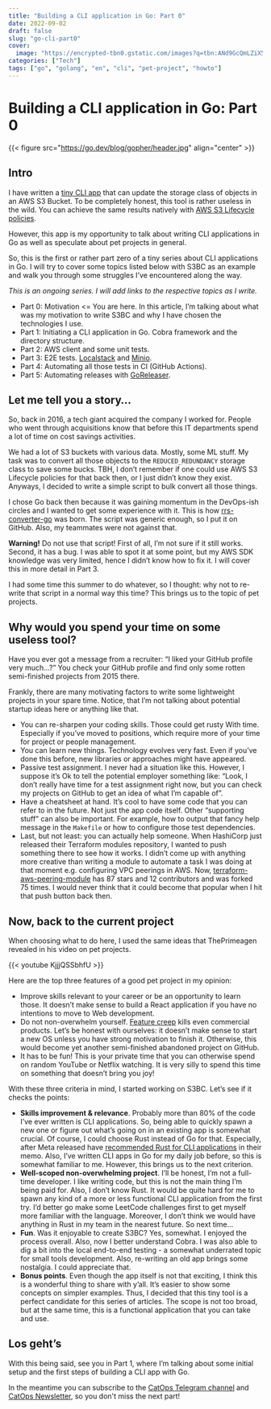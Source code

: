 ```yaml
---
title: "Building a CLI application in Go: Part 0"
date: 2022-09-02
draft: false
slug: "go-cli-part0"
cover:
  image: "https://encrypted-tbn0.gstatic.com/images?q=tbn:ANd9GcQmLZiX5NYbxQ-NMaydrKXbupacqbDmClXAG7qji6lfknKIB6NDRjRPm2W7j8DNtOgKJyw&usqp=CAU"
categories: ["Tech"]
tags: ["go", "golang", "en", "cli", "pet-project", "howto"]
---
```


# Building a CLI application in Go: Part 0

{{< figure src="https://go.dev/blog/gopher/header.jpg" align="center" >}}

## Intro

I have written a [tiny CLI app](https://github.com/grem11n/s3bc) that can update the storage class of objects in an AWS S3 Bucket. To be completely honest, this tool is rather useless in the wild. You can achieve the same results natively with [AWS S3 Lifecycle policies](https://docs.aws.amazon.com/AmazonS3/latest/userguide/object-lifecycle-mgmt.html).

However, this app is my opportunity to talk about writing CLI applications in Go as well as speculate about pet projects in general.

So, this is the first or rather part zero of a tiny series about CLI applications in Go. I will try to cover some topics listed below with S3BC as an example and walk you through some struggles I’ve encountered along the way.

_This is an ongoing series. I will add links to the respective topics as I write._

- Part 0: Motivation <= You are here. In this article, I’m talking about what was my motivation to write S3BC and why I have chosen the technologies I use.
- Part 1: Initiating a CLI application in Go. Cobra framework and the directory structure.
- Part 2: AWS client and some unit tests.
- Part 3: E2E tests. [Localstack](https://localstack.cloud/) and [Minio](https://min.io/).
- Part 4: Automating all those tests in CI (GitHub Actions).
- Part 5: Automating releases with [GoReleaser](https://goreleaser.com/).

## Let me tell you a story…

So, back in 2016, a tech giant acquired the company I worked for. People who went through acquisitions know that before this IT departments spend a lot of time on cost savings activities.

We had a lot of S3 buckets with various data. Mostly, some ML stuff. My task was to convert all those objects to the `REDUCED_REDUNDANCY` storage class to save some bucks. TBH, I don’t remember if one could use AWS S3 Lifecycle policies for that back then, or I just didn’t know they exist. Anyways, I decided to write a simple script to bulk convert all those things.

I chose Go back then because it was gaining momentum in the DevOps-ish circles and I wanted to get some experience with it. This is how [rrs-converter-go](https://github.com/grem11n/rrs-converter-go) was born. The script was generic enough, so I put it on GitHub. Also, my teammates were not against that.

**Warning!** Do not use that script! First of all, I’m not sure if it still works. Second, it has a bug. I was able to spot it at some point, but my AWS SDK knowledge was very limited, hence I didn’t know how to fix it. I will cover this in more detail in Part 3.

I had some time this summer to do whatever, so I thought: why not to re-write that script in a normal way this time? This brings us to the topic of pet projects.

## Why would you spend your time on some useless tool?

Have you ever got a message from a recruiter: “I liked your GitHub profile very much…?” You check your GitHub profile and find only some rotten semi-finished projects from 2015 there.

Frankly, there are many motivating factors to write some lightweight projects in your spare time. Notice, that I’m not talking about potential startup ideas here or anything like that.

- You can re-sharpen your coding skills. Those could get rusty With time. Especially if you’ve moved to positions, which require more of your time for project or people management.
- You can learn new things. Technology evolves very fast. Even if you’ve done this before, new libraries or approaches might have appeared.
- Passive test assignment. I never had a situation like this. However, I suppose it’s Ok to tell the potential employer something like: “Look, I don’t really have time for a test assignment right now, but you can check my projects on GitHub to get an idea of what I’m capable of”.
- Have a cheatsheet at hand. It’s cool to have some code that you can refer to in the future. Not just the app code itself. Other “supporting stuff” can also be important. For example, how to output that fancy help message in the `Makefile` or how to configure those test dependencies.
- Last, but not least: you can actually help someone. When HashiCorp just released their Terraform modules repository, I wanted to push something there to see how it works. I didn’t come up with anything more creative than writing a module to automate a task I was doing at that moment e.g. configuring VPC peerings in AWS. Now, [terraform-aws-peering-module](https://github.com/grem11n/terraform-aws-vpc-peering) has 87 stars and 12 contributors and was forked 75 times. I would never think that it could become that popular when I hit that push button back then.

## Now, back to the current project

When choosing what to do here, I used the same ideas that ThePrimeagen revealed in his video on pet projects.

{{< youtube KjjjQSSbhfU >}}

Here are the top three features of a good pet project in my opinion:
- Improve skills relevant to your career or be an opportunity to learn those. It doesn’t make sense to build a React application if you have no intentions to move to Web development.
- Do not non-overwhelm yourself. [Feature creep](https://en.wikipedia.org/wiki/Feature_creep) kills even commercial products. Let’s be honest with ourselves: it doesn’t make sense to start a new OS unless you have strong motivation to finish it. Otherwise, this would become yet another semi-finished abandoned project on GitHub.
- It has to be fun! This is your private time that you can otherwise spend on random YouTube or Netflix watching. It is very silly to spend this time on something that doesn’t bring you joy!

With these three criteria in mind, I started working on S3BC. Let’s see if it checks the points:
- **Skills improvement & relevance**. Probably more than 80% of the code I’ve ever written is CLI applications. So, being able to quickly spawn a new one or figure out what’s going on in an existing app is somewhat crucial. Of course, I could choose Rust instead of Go for that. Especially, after Meta released have [recommended Rust for CLI applications](https://engineering.fb.com/2022/07/27/developer-tools/programming-languages-endorsed-for-server-side-use-at-meta/) in their memo. Also, I’ve written CLI apps in Go for my daily job before, so this is somewhat familiar to me. However, this brings us to the next criterion.
- **Well-scoped non-overwhelming project**. I’ll be honest, I’m not a full-time developer. I like writing code, but this is not the main thing I’m being paid for. Also, I don’t know Rust. It would be quite hard for me to spawn any kind of a more or less functional CLI application from the first try. I’d better go make some LeetCode challenges first to get myself more familiar with the language. Moreover, I don’t think we would have anything in Rust in my team in the nearest future. So next time…
- **Fun**. Was it enjoyable to create S3BC? Yes, somewhat. I enjoyed the process overall. Also, now I better understand Cobra. I was also able to dig a bit into the local end-to-end testing - a somewhat underrated topic for small tools development. Also, re-writing an old app brings some nostalgia. I could appreciate that.
- **Bonus points**. Even though the app itself is not that exciting, I think this is a wonderful thing to share with y’all. It’s easier to show some concepts on simpler examples. Thus, I decided that this tiny tool is a perfect candidate for this series of articles. The scope is not too broad, but at the same time, this is a functional application that you can take and use.

## Los geht’s

With this being said, see you in Part 1, where I’m talking about some initial setup and the first steps of building a CLI app with Go.

In the meantime you can subscribe to the [CatOps Telegram channel](https://t.me/catops) and [CatOps Newsletter](https://catops.substack.com/), so you don't miss the next part!

